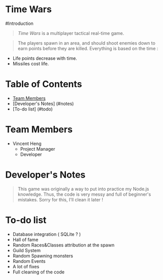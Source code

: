 Time Wars
=====================

#Introduction

> *Time Wars* is a multiplayer tactical real-time game.

> The players spawn in an area, and should shoot enemies down to earn points before they are killed. Everything is based on the time :
* Life points decrease with time.
* Missiles cost life.

# Table of Contents

* [Team Members](#team-members)
* [Developer's Notes] (#notes)
* [To-do list] (#todo)


# <a name="team-members"></a>Team Members


* Vincent Heng
    * Project Manager
    * Developer
	
# <a name="notes"></a>Developer's Notes

> This game was originally a way to put into practice my Node.js knowledge. Thus, the code is very messy and full of beginner's mistakes. Sorry for this, I'll clean it later !

# <a name="todo"></a>To-do list

* Database integration ( SQLite ? )
* Hall of fame
* Random Races&Classes attribution at the spawn
* Guild System
* Random Spawning monsters
* Random Events
* A lot of fixes
* Full cleaning of the code
